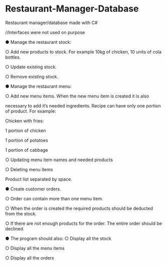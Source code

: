 # Restaurant-Manager-Database
Restaurant manager/database made with C#

//Interfaces were not used on purpose

● Manage the restaurant stock:

  ○ Add new products to stock. For example 10kg of chicken, 10 units of cola
  bottles.
  
  ○ Update existing stock.
  
  ○ Remove existing stock.
  

● Manage the restaurant menu:

  ○ Add new menu items. When the new menu item is created it is also
  
  necessary to add it’s needed ingredients. Recipe can have only one portion of
  product. For example:
  
  Chicken with fries:
  
  1 portion of chicken
  
  1 portion of potatoes
  
  1 portion of cabbage
  
  ○ Updating menu item names and needed products
  
  ○ Deleting menu items
  
Product list separated by space.


● Create customer orders.

  ○ Order can contain more than one menu item.
  
  ○ When the order is created the required products should be deducted from the
  stock.
  
  ○ If there are not enough products for the order. The entire order should be
  declined.
  
● The program should also:
  ○ Display all the stock
  
  ○ Display all the menu items
  
  ○ Display all the orders
